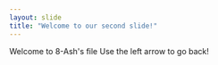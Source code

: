 ```yaml
---
layout: slide
title: "Welcome to our second slide!"
---
```

Welcome to 8-Ash's file
Use the left arrow to go back!

